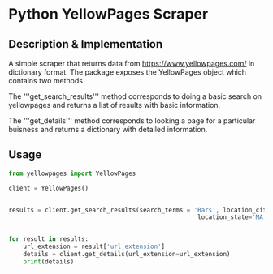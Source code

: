 # Python YellowPages Scraper

## Description & Implementation
A simple scraper that returns data from https://www.yellowpages.com/ in dictionary format. The package exposes the YellowPages object which
contains two methods. 

The '''get_search_results''' method corresponds to doing a basic search on yellowpages and returns a list of results with basic information.

The '''get_details''' method corresponds to looking a page for a particular buisness and returns a dictionary with detailed information. 
## Usage
``` python
from yellowpages import YellowPages

client = YellowPages()


results = client.get_search_results(search_terms = 'Bars', location_city='Boston', 
                                                    location_state='MA', page_range=(0,2))


for result in results:
    url_extension = result['url_extension']
    details = client.get_details(url_extension=url_extension)
    print(details)
```
